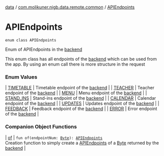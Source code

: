 [data](../../index.md) / [com.molikuner.nigb.data.remote.common](../index.md) / [APIEndpoints](./index.md)

# APIEndpoints

`enum class APIEndpoints`

Enum of APIEndpoints in the [backend](https://nigb.app)

This enum class has all endpoints of the [backend](https://nigb.app)
which can be used from the app. By using an enum call there is more
structure in the request

### Enum Values

| [TIMETABLE](-t-i-m-e-t-a-b-l-e.md) | Timetable endpoint of the [backend](https://nigb.app) |
| [TEACHER](-t-e-a-c-h-e-r.md) | Teacher endpoint of the [backend](https://nigb.app) |
| [MENU](-m-e-n-u.md) | Menu endpoint of the [backend](https://nigb.app) |
| [STAND_INS](-s-t-a-n-d_-i-n-s.md) | Stand-ins endpoint of the [backend](https://nigb.app) |
| [CALENDAR](-c-a-l-e-n-d-a-r.md) | Calendar endpoint of the [backend](https://nigb.app) |
| [UPDATES](-u-p-d-a-t-e-s.md) | Updates endpoint of the [backend](https://nigb.app) |
| [FEEDBACK](-f-e-e-d-b-a-c-k.md) | Feedback endpoint of the [backend](https://nigb.app) |
| [ERROR](-e-r-r-o-r.md) | Error endpoint of the [backend](https://nigb.app) |

### Companion Object Functions

| [of](of.md) | `fun of(endpointNum: `[`Byte`](https://kotlinlang.org/api/latest/jvm/stdlib/kotlin/-byte/index.html)`): `[`APIEndpoints`](./index.md)<br>Creation function to simply create a [APIEndpoints](./index.md) of a [Byte](https://kotlinlang.org/api/latest/jvm/stdlib/kotlin/-byte/index.html) returned by the [backend](https://nigb.app) |

